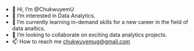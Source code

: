 - 👋 Hi, I’m @ChukwuyemU
- 👀 I’m interested in Data Analytics.
- 🌱 I’m currently learning in-demand skills for a new career in the field of data analtics.
- 💞️ I’m looking to collaborate on exciting data analytics projects.
- 📫 How to reach me chukwuyemug@gmail.com

<!---
ChukwuyemU/ChukwuyemU is a ✨ special ✨ repository because its `README.md` (this file) appears on your GitHub profile.
You can click the Preview link to take a look at your changes.
--->
